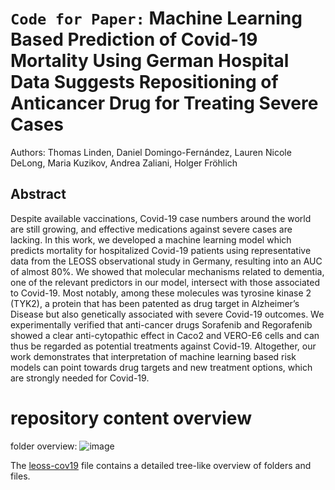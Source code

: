 # ``Code for Paper:``  **Machine Learning Based Prediction of Covid-19 Mortality Using German Hospital Data Suggests Repositioning of Anticancer Drug for Treating Severe Cases**

Authors: Thomas Linden, Daniel Domingo-Fernández, Lauren Nicole DeLong, Maria Kuzikov, Andrea Zaliani, Holger Fröhlich


## Abstract
Despite available vaccinations, Covid-19 case numbers around the world are still growing, and effective medications against severe cases are lacking. In this work, we developed a machine learning model which predicts mortality for hospitalized Covid-19 patients using representative data from the LEOSS observational study in Germany, resulting into an AUC of almost 80%. We showed that molecular mechanisms related to dementia, one of the relevant predictors in our model, intersect with those associated to Covid-19. Most notably, among these molecules was tyrosine kinase 2 (TYK2), a protein that has been patented as drug target in Alzheimer’s Disease but also genetically associated with severe Covid-19 outcomes. We experimentally verified that anti-cancer drugs Sorafenib and Regorafenib showed a clear anti-cytopathic effect in Caco2 and VERO-E6 cells and can thus be regarded as potential treatments against Covid-19. Altogether, our work demonstrates that interpretation of machine learning based risk models can point towards drug targets and new treatment options, which are strongly needed for Covid-19.

# repository content overview

folder overview: ![image](https://user-images.githubusercontent.com/29228225/138355383-788734df-5577-4ed6-bdcd-381bd6674eb1.png)

The [leoss-cov19](README_tree.txt) file contains a detailed tree-like overview of folders and files.
